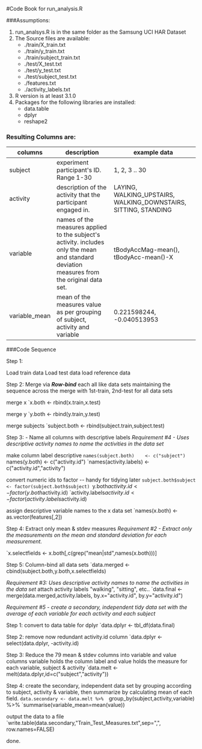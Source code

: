 #Code Book for run\_analysis.R

###Assumptions:
1. run\_analsys.R is in the same folder as the Samsung UCI HAR Dataset
2. The Source files are available:
    * ./train/X_train.txt
    * ./train/y_train.txt
    * ./train/subject_train.txt
    * ./test/X_test.txt
    * ./test/y_test.txt
    * ./test/subject_test.txt
    * ./features.txt
    * ./activity_labels.txt
3. R version is at least 3.1.0
4. Packages for the following libraries are installed:
    * data.table
    * dplyr
    * reshape2

### Resulting Columns are:
| columns | description | example data |
| --------|-------------|--------------|
| subject | experiment participant's ID. Range 1-30 | 1, 2, 3 .. 30|
| activity | description of the activity that the participant engaged in.| LAYING, WALKING\_UPSTAIRS, WALKING\_DOWNSTAIRS, SITTING, STANDING |
| variable | names of the measures applied to the subject's activity. includes only the mean and standard deviation measures from the original data set. | tBodyAccMag-mean(), tBodyAcc-mean()-X|
| variable_mean | mean of the measures value as per grouping of subject, activity and variable |  0.221598244, -0.040513953 |

  
###Code Sequence

Step 1:

Load train data 
Load test data
load reference data

Step 2: Merge via ***Row-bind*** each all like data sets
    maintaining the sequence 
    across the merge  with 1st-train, 2nd-test
    for all data sets


   merge x
   `x.both <- rbind(x.train,x.test)

   merge y
   `y.both <- rbind(y.train,y.test)

   merge subjects
   `subject.both <- rbind(subject.train,subject.test)

Step 3: - Name all columns with descriptive labels
_*Requirement #4 - Uses descriptive activity names to name the activities in the data set*_

make column label descriptive
   `names(subject.both)    <- c("subject")
   `names(y.both)          <- c("activity.id")
   `names(activity.labels) <- c("activity.id","activity")

convert numeric ids to factor -- handy for tidying later
   `subject.both$subject        <- factor(subject.both$subject)
   `y.both$activity.id          <- factor(y.both$activity.id)
   `activity.labels$activity.id <- factor(activity.labels$activity.id)

assign descriptive variable names to the x data set
   `names(x.both) <- as.vector(features[,2])

Step 4: Extract only mean & stdev measures
_*Requirement #2 - Extract only the measurements on the mean and standard deviation for each measurement.*_

   `x.selectfields <- x.both[,c(grep("mean|std",names(x.both)))]

Step 5: Column-bind all data sets
   `data.merged <- cbind(subject.both,y.both,x.selectfields)

_*Requirement #3: Uses descriptive activity names to name the activities in the data set*_
attach activity labels "walking", "sitting", etc..
   `data.final <- merge(data.merged,activity.labels, by.x="activity.id", by.y="activity.id")


_*Requirement #5 - create a secondary, independent tidy data set with the average of each variable for each activity and each subject*_

Step 1: convert to data table for dplyr
   `data.dplyr <- tbl_df(data.final)

Step 2: remove now redundant activity.id column
   `data.dplyr <- select(data.dplyr, -activity.id)

Step 3: Reduce the 79 mean & stdev columns into variable and value columns 
variable holds the column label 
and value holds the measure for each variable, subject & activity
   `data.melt <- melt(data.dplyr,id=c("subject","activity"))

Step 4: create the secondary, independent data set by grouping according to subject, activity & variable, then summarize by calculating mean of each field.
   `data.secondary <- data.melt %>% 
                  `group_by(subject,activity,variable) %>% 
                  `summarise(variable_mean=mean(value))

output the data to a file
   `write.table(data.secondary,"Train_Test_Measures.txt",sep=",", row.names=FALSE)

done.
